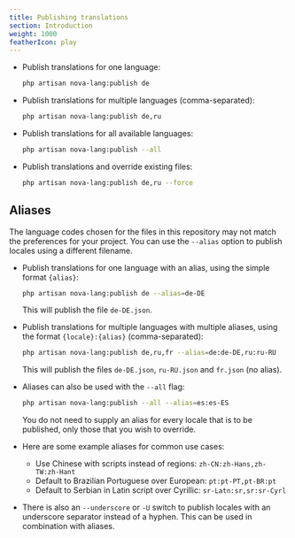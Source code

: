 ```yaml
---
title: Publishing translations
section: Introduction
weight: 1000
featherIcon: play
---
```


- Publish translations for one language:
  ```bash
  php artisan nova-lang:publish de
  ```

- Publish translations for multiple languages (comma-separated):
  ```bash
  php artisan nova-lang:publish de,ru
  ```

- Publish translations for all available languages:
  ```bash
  php artisan nova-lang:publish --all
  ```

- Publish translations and override existing files:
  ```bash
  php artisan nova-lang:publish de,ru --force
  ```

## Aliases
The language codes chosen for the files in this repository may not match the preferences for your project. You can use the `‑‑alias` option to publish locales using a different filename.

* Publish translations for one language with an alias, using the simple format `{alias}`:
  ```bash
  php artisan nova-lang:publish de --alias=de-DE
  ```
  This will publish the file `de-DE.json`.

* Publish translations for multiple languages with multiple aliases, using the format `{locale}:{alias}` (comma-separated):
  ```bash
  php artisan nova-lang:publish de,ru,fr --alias=de:de-DE,ru:ru-RU
  ```
  This will publish the files `de-DE.json`, `ru-RU.json` and `fr.json` (no alias).

* Aliases can also be used with the `--all` flag:

  ```bash
  php artisan nova-lang:publish --all --alias=es:es-ES
  ```
  You do not need to supply an alias for every locale that is to be published, only those that you wish to override.

* Here are some example aliases for common use cases:

  * Use Chinese with scripts instead of regions: `zh-CN:zh-Hans,zh-TW:zh-Hant`
  * Default to Brazilian Portuguese over European: `pt:pt-PT,pt-BR:pt`
  * Default to Serbian in Latin script over Cyrillic: `sr-Latn:sr,sr:sr-Cyrl`


* There is also an `‑‑underscore` or `‑U` switch to publish locales with an underscore separator instead of a hyphen. This can be used in combination with aliases.